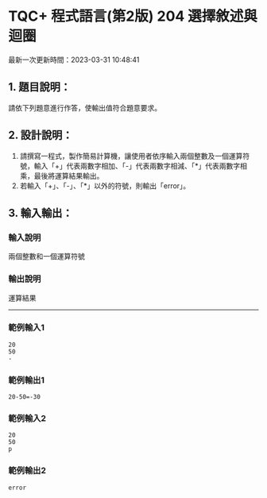 # TQC+ 程式語言(第2版) 204 選擇敘述與迴圈
最新一次更新時間：2023-03-31 10:48:41

## 1. 題目說明：
請依下列題意進行作答，使輸出值符合題意要求。

## 2. 設計說明：
1. 請撰寫一程式，製作簡易計算機，讓使用者依序輸入兩個整數及一個運算符號，輸入「+」代表兩數字相加、「-」代表兩數字相減、「*」代表兩數字相乘，最後將運算結果輸出。
2. 若輸入「+」、「-」、「*」以外的符號，則輸出「error」。

## 3. 輸入輸出：
### 輸入說明
兩個整數和一個運算符號

### 輸出說明
運算結果

---

### 範例輸入1
```
20
50
-
```
### 範例輸出1
```
20-50=-30
```
### 範例輸入2
```
20
50
p
```
### 範例輸出2
```
error
```